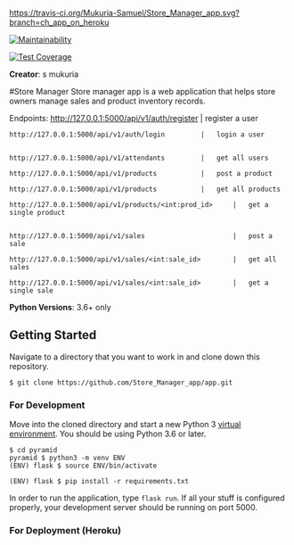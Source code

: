 https://travis-ci.org/Mukuria-Samuel/Store_Manager_app.svg?branch=ch_app_on_heroku

[![Maintainability](https://api.codeclimate.com/v1/badges/a99a88d28ad37a79dbf6/maintainability)](https://codeclimate.com/github/codeclimate/codeclimate/maintainability)

[![Test Coverage](https://api.codeclimate.com/v1/badges/a99a88d28ad37a79dbf6/test_coverage)](https://codeclimate.com/github/codeclimate/codeclimate/test_coverage)

**Creator**: s mukuria

#Store Manager
Store manager app is a web application that helps store owners manage sales and product inventory records.

Endpoints:
   	http://127.0.0.1:5000/api/v1/auth/register 		|	register a user
   	
   	http://127.0.0.1:5000/api/v1/auth/login 		|	login a user
   	
   
   	http://127.0.0.1:5000/api/v1/attendants 		|	get all users
   	
   	http://127.0.0.1:5000/api/v1/products 			|	post a product
   
   	http://127.0.0.1:5000/api/v1/products	 		|	get all products
	
	http://127.0.0.1:5000/api/v1/products/<int:prod_id>		|	get a single product
   	
   
   	http://127.0.0.1:5000/api/v1/sales 						|	post a sale
   	
   	http://127.0.0.1:5000/api/v1/sales/<int:sale_id> 		|	get all sales
   	
   	http://127.0.0.1:5000/api/v1/sales/<int:sale_id> 		|	get a single sale
   
 
 **Python Versions**: 3.6+ only
 
 ## Getting Started
 
 Navigate to a directory that you want to work in and clone down this repository.
 
 ```
 $ git clone https://github.com/Store_Manager_app/app.git
 ```
 
 ### For Development
 
 Move into the cloned directory and start a new Python 3 [virtual environment](https://docs.python.org/3/tutorial/venv.html). You should be using Python 3.6 or later.
 
 ```
 $ cd pyramid
 pyramid $ python3 -m venv ENV
 (ENV) flask $ source ENV/bin/activate
 ```
 
 ```
 (ENV) flask $ pip install -r requirements.txt
 ```
 
 In order to run the application, type `flask run`.
 If all your stuff is configured properly, your development server should be running on port 5000.
 
 ### For Deployment (Heroku)
 
